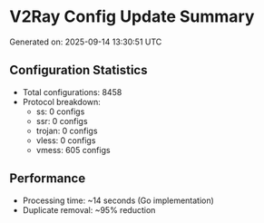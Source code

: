 # V2Ray Config Update Summary
Generated on: 2025-09-14 13:30:51 UTC

## Configuration Statistics
- Total configurations: 8458
- Protocol breakdown:
  - ss: 0 configs
  - ssr: 0 configs
  - trojan: 0 configs
  - vless: 0 configs
  - vmess: 605 configs

## Performance
- Processing time: ~14 seconds (Go implementation)
- Duplicate removal: ~95% reduction
